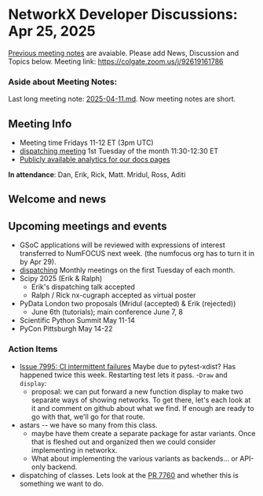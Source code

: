 # NetworkX Developer Discussions: Apr 25, 2025

[Previous meeting notes](https://github.com/networkx/archive/tree/main/meetings) are avaiable. 
Please add News, Discussion and Topics below.
Meeting link: https://colgate.zoom.us/j/92619161786

### Aside about Meeting Notes:
Last long meeting note: [2025-04-11.md](https://github.com/networkx/archive/blob/main/meetings/2025-04-11.md). Now meeting notes are short.

## Meeting Info
- Meeting time Fridays 11-12 ET (3pm UTC) 
- [dispatching meeting](https://hackmd.io/rqs_pWMxSLmICXCpI3w-Ug) 1st Tuesday of the month 11:30-12:30 ET 
- [Publicly available analytics for our docs pages](https://views.scientific-python.org/networkx.org)

**In attendance**: Dan, Erik, Rick, Matt. Mridul, Ross, Aditi

## Welcome and news

## Upcoming meetings and events
- GSoC applications will be reviewed with expressions of interest transferred to NumFOCUS next week. (the numfocus org has to turn it in by Apr 29).
- [dispatching](https://hackmd.io/rqs_pWMxSLmICXCpI3w-Ug) Monthly meetings on the first Tuesday of each month.
- Scipy 2025 (Erik & Ralph)
  - Erik's dispatching talk accepted
  - Ralph / Rick nx-cugraph accepted as virtual poster
- PyData London two proposals (Mridul (accepted) & Erik (rejected))
  - June 6th (tutorials); main conference June 7, 8
- Scientific Python Summit May 11-14
- PyCon Pittsburgh May 14-22

### Action Items
- [Issue 7995: CI intermittent failures](https://github.com/networkx/networkx/issues/7995) Maybe due to pytest-xdist? Has happened twice this week. Restarting test lets it pass.
-`Draw` and `display`:
    - proposal: we can put forward a new function display to make two separate ways of showing networks. To get there, let's each look at it and comment on github about what we find. If enough are ready to go with that, we'll go for that route.
- astars -- we have so many from this class. 
    - maybe have them create a separate package for astar variants. Once that is fleshed out and organized then we could consider implementing in networkx. 
    - What about implementing the various variants as backends... or API-only backend.
- dispatching of classes. Lets look at the [PR 7760](https://github.com/networkx/networkx/pull/7760) and whether this is something we want to do.

